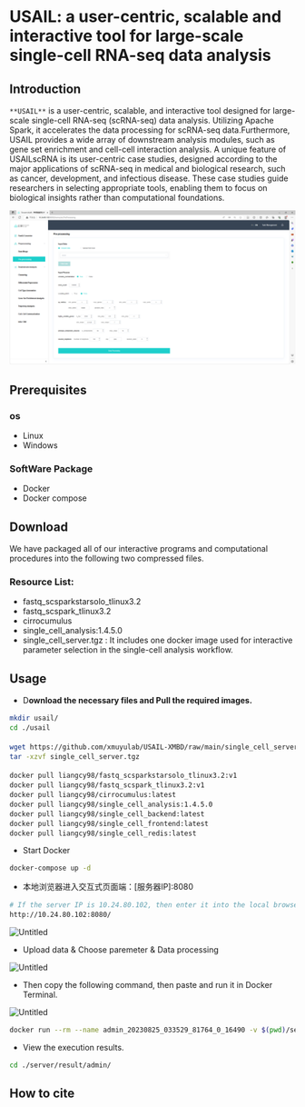# USAIL: a user-centric, scalable and interactive tool for large-scale single-cell RNA-seq data analysis

## **Introduction**

`**USAIL**` is a user-centric, scalable, and interactive tool designed for large-scale single-cell RNA-seq (scRNA-seq) data analysis. Utilizing Apache Spark, it accelerates the data processing for scRNA-seq data.Furthermore, USAIL provides a wide array of downstream analysis modules, such as gene set enrichment and cell-cell interaction analysis. A unique feature of USAILscRNA is its user-centric case studies, designed according to the major applications of scRNA-seq in medical and biological research, such as cancer, development, and infectious disease. These case studies guide researchers in selecting appropriate tools, enabling them to focus on biological insights rather than computational foundations.

![Untitled](https://github.com/xmuyulab/USAIL-XMBD/blob/main/README/Untitled%201.png)

## **Prerequisites**

### os

- Linux
- Windows

### SoftWare Package

- Docker
- Docker compose

## Download

We have packaged all of our interactive programs and computational procedures into the following two compressed files.

### **Resource List:**

- fastq_scsparkstarsolo_tlinux3.2
- fastq_scspark_tlinux3.2
- cirrocumulus
- single_cell_analysis:1.4.5.0
- single_cell_server.tgz : It includes one docker image used for interactive parameter selection in the single-cell analysis workflow.

## Usage

- D**ownload the necessary files and Pull the required images.**

```bash
mkdir usail/
cd ./usail

wget https://github.com/xmuyulab/USAIL-XMBD/raw/main/single_cell_server.tgz
tar -xzvf single_cell_server.tgz

docker pull liangcy98/fastq_scsparkstarsolo_tlinux3.2:v1
docker pull liangcy98/fastq_scspark_tlinux3.2:v1
docker pull liangcy98/cirrocumulus:latest
docker pull liangcy98/single_cell_analysis:1.4.5.0
docker pull liangcy98/single_cell_backend:latest
docker pull liangcy98/single_cell_frontend:latest
docker pull liangcy98/single_cell_redis:latest

```

- Start Docker

```bash
docker-compose up -d
```

- 本地浏览器进入交互式页面端：[服务器IP]:8080

```bash
# If the server IP is 10.24.80.102, then enter it into the local browser.
http://10.24.80.102:8080/
```

![Untitled](USAIL%20a%20user-centric,%20scalable%20and%20interactive%20too%20d3c0fcd4e126422e8882dac1e708bde7/Untitled%201.png)

- Upload data & Choose paremeter & Data processing

![Untitled](USAIL%20a%20user-centric,%20scalable%20and%20interactive%20too%20d3c0fcd4e126422e8882dac1e708bde7/Untitled%202.png)

- Then copy the following command, then paste and run it in Docker Terminal.

![Untitled](USAIL%20a%20user-centric,%20scalable%20and%20interactive%20too%20d3c0fcd4e126422e8882dac1e708bde7/Untitled%203.png)

```bash
docker run --rm --name admin_20230825_033529_81764_0_16490 -v $(pwd)/server/result/admin/PreProcessing:/Input:rw -v $(pwd)/server/result/admin/20230825_033529_81764_0:/Output:rw -v $(pwd)/server/algorithm_platform:/algorithm:rw liangcy98/single_cell_analysis:1.4.5.0 bash -c "cd /algorithm/ && bash run_job.sh /Output/file_para.json"
```

- View the execution results.

```bash
cd ./server/result/admin/
```

## **How to cite**
